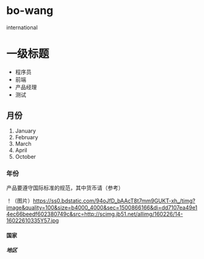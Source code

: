 # bo-wang
international
# 一级标题
- 程序员
- 前端
- 产品经理
- 测试



## 月份
1. January
2. February
3. March
4. April
10. October
### 年份
产品要遵守国际标准的规范，其中货币请（参考）

！（图片）https://ss0.bdstatic.com/94oJfD_bAAcT8t7mm9GUKT-xh_/timg?image&quality=100&size=b4000_4000&sec=1500866166&di=dd7107ea49e14ec66beedf602380749c&src=http://scimg.jb51.net/allimg/160226/14-16022610335Y57.jpg


#### 国家

##### 地区

